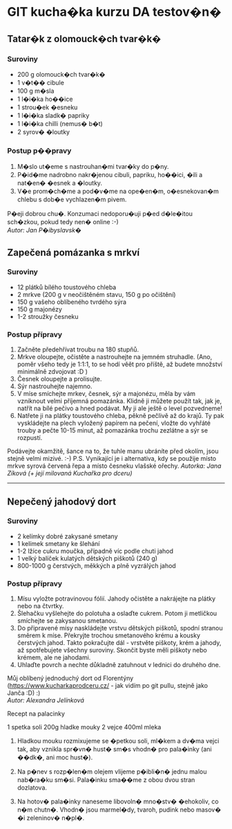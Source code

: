 # GIT kucha�ka kurzu DA testov�n�

## Tatar�k z olomouck�ch tvar�k�

### Suroviny

* 200 g olomouck�ch tvar�k�
* 1 v�t�� cibule
* 100 g m�sla
* 1 l�i�ka ho��ice
* 1 strou�ek �esneku
* 1 l�i�ka sladk� papriky
* 1 l�i�ka chilli (nemus� b�t)
* 2 syrov� �loutky

### Postup p��pravy
1. M�slo ut�eme s nastrouhan�mi tvar�ky do p�ny.
2. P�id�me nadrobno nakr�jenou cibuli, papriku, ho��ici, �ili a nat�en� �esnek a �loutky.
3. V�e prom�ch�me a pod�v�me na ope�en�m, o�esnekovan�m chlebu s dob�e vychlazen�m pivem.

P�eji dobrou chu�. Konzumaci nedoporu�uji p�ed d�le�itou sch�zkou, pokud tedy nen� online :-)  
_Autor: Jan P�ibyslavsk�_

## Zapečená pomázanka s mrkví

### Suroviny

* 12 plátků bílého toustového chleba
* 2 mrkve (200 g v neočištěném stavu, 150 g po očištění)
* 150 g vašeho oblíbeného tvrdého sýra
* 150 g majonézy
* 1-2 stroužky česneku

### Postup přípravy
1. Začněte předehřívat troubu na 180 stupňů.
2. Mrkve oloupejte, očistěte a nastrouhejte na jemném struhadle. (Ano, poměr všeho tedy je 1:1:1, to se hodí věět pro příště, až budete množství minimálně zdvojovat :D )
3. Česnek oloupejte a prolisujte.
4. Sýr nastrouhejte najemno.
5. V míse smíchejte mrkev, česnek, sýr a majonézu, měla by vám vzniknout velmi příjemná pomazánka. Klidně ji můžete použít tak, jak je, natřít na bílé pečivo a hned podávat. My ji ale ještě o level pozvedneme!
6. Natřete ji na plátky toustového chleba, pěkně pečlivě až do krajů. Ty pak vyskládejte na plech vyložený papírem na pečení, vložte do vyhřáté trouby a pečte 10-15 minut, až pomazánka trochu zezlátne a sýr se rozpustí.

Podávejte okamžitě, šance na to, že tuhle manu ubráníte před okolím, jsou stejně velmi mizivé. :-) P.S. Vynikající je i alternativa, kdy se použije místo mrkve syrová červená řepa a místo česneku vlašské ořechy. 
_Autorka: Jana Zíková (+ její milovaná Kuchařka pro dceru)_

---

## Nepečený jahodový dort

### Suroviny

* 2 kelímky dobré zakysané smetany  
* 1 kelímek smetany ke šlehání  
* 1-2 lžíce cukru moučka, případně víc podle chuti jahod  
* 1 velký balíček kulatých dětských piškotů (240 g)  
* 800-1000 g čerstvých, měkkých a plně vyzrálých jahod  

### Postup přípravy
1. Mísu vyložte potravinovou fólií. Jahody očistěte a nakrájejte na plátky nebo na čtvrtky.    
2. Šlehačku vyšlehejte do polotuha a oslaďte cukrem. Potom ji metličkou smíchejte se zakysanou smetanou.  
3. Do připravené mísy naskládejte vrstvu dětských piškotů, spodní stranou směrem k míse. Překryjte trochou smetanového krému a kousky čerstvých jahod. Takto pokračujte dál - vrstvěte piškoty, krém a jahody, až spotřebujete všechny suroviny. Skončit byste měli piškoty nebo krémem, ale ne jahodami.  
4. Uhlaďte povrch a nechte důkladně zatuhnout v lednici do druhého dne.  

Můj oblíbený jednoduchý dort od Florentýny (https://www.kucharkaprodceru.cz/ - jak vidím po git pullu, stejně jako Janča :D) :)  
_Autor: Alexandra Jelínková_

Recept na palacinky

1 spetka soli
200g hladke mouky
2 vejce
400ml mleka

 1. Hladkou mouku rozmixujeme se �petkou soli, ml�kem a dv�ma vejci tak, aby vznikla spr�vn� hust� sm�s vhodn� pro pala�inky (ani ��dk�, ani moc hust�).

2. Na p�nev s rozp�len�m olejem vlijeme p�ibli�n� jednu malou nab�ra�ku sm�si. Pala�inku sma��me z obou dvou stran dozlatova.

3. Na hotov� pala�inky naneseme libovoln� mno�stv� �ehokoliv, co n�m chutn�. Vhodn� jsou marmel�dy, tvaroh, pudink nebo masov� �i zeleninov� n�pl�.

